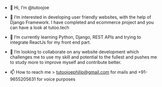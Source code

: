 - 👋 Hi, I’m @tutoojoe
- 👀 I’m interested in developing user friendly websites, with the help of Django Framework. 
I have completed and ecommerce project and you can have a look at tutoo.tech

- 🌱 I’m currently learning Python, Django, REST APIs and trying to integrate ReactJs for my front end part.
- 💞️ I’m looking to collaborate on any website development which challenges me to use my skill and potential to the fullest and 
pushes me to study more to improve myself and contribute better.
- 📫 How to reach me > tutoojoephilip@gmail.com for mails and +91-9655205631 for voice purposes

<!---
tutoojoe/tutoojoe is a ✨ special ✨ repository because its `README.md` (this file) appears on your GitHub profile.
You can click the Preview link to take a look at your changes.
--->
